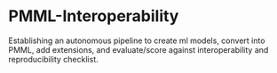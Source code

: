 # PMML-Interoperability

Establishing an autonomous pipeline to create ml models, convert into PMML, add extensions, and evaluate/score against interoperability and reproducibility checklist. 
